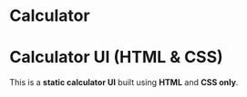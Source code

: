 # Calculator
# Calculator UI (HTML &amp; CSS) 
This is a **static calculator UI** built using **HTML** and **CSS only**.
